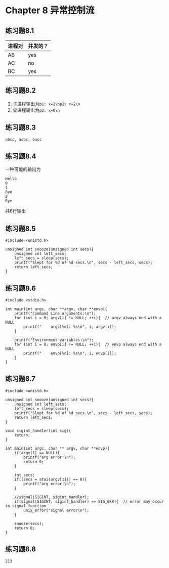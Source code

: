 # Chapter 8 异常控制流
 
## 练习题8.1
| 进程对 | 并发的？ |
| ------ | -------- |
| AB     | yes      |
| AC     | no       |
| BC     | yes      |

## 练习题8.2
1. 子进程输出为`p1: x=2\np2: x=2\n`
2. 父进程输出为`p2: x=0\n`

## 练习题8.3
`abcc, acbc, bacc`

## 练习题8.4
一种可能的输出为
```
Hello
0
1
Bye
2
Bye
```
共6行输出

## 练习题8.5
```
#include <unistd.h>

unsigned int snooze(unsigned int secs){
    unsigned int left_secs;
    left_secs = sleep(secs);
    printf("Slept for %d of %d secs.\n", secs - left_secs, secs);
    return left_secs;
}
```

## 练习题8.6
```
#include <stdio.h>

int main(int argc, char **argv, char **envp){
    printf("Command Line arguments:\n");
    for (int i = 0; argv[i] != NULL; ++i){  // argv always end with a NULL
        printf("    argc[%d]: %s\n", i, argv[i]);
    }

    printf("Environment variables:\n");
    for (int i = 0; envp[i] != NULL; ++i){  // envp always end with a NULL
        printf("    envp[%d]: %s\n", i, envp[i]);
    }
}
```

## 练习题8.7
```
#include <unistd.h>

unsigned int snooze(unsigned int secs){
    unsigned int left_secs;
    left_secs = sleep(secs);
    printf("Slept for %d of %d secs.\n", secs - left_secs, secs);
    return left_secs;
}

void sigint_handler(int sig){
    return;
}

int main(int argc, char ** argv, char **envp){
    if(argv[1] == NULL){
        printf("arg error!\n");
        return 0;
    }

    int secs;
    if((secs = atoi(argv[1])) == 0){
        printf("arg error!\n");
    }

    //signal(SIGINT, sigint_handler);
    if(signal(SIGINT, sigint_handler) == SIG_ERR){  // error may occur in signal function
        unix_error("signal error\n");
    }

    snooze(secs);
    return 0;
}
```

## 练习题8.8
`213`